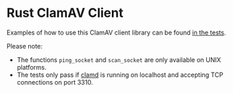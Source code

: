 # Rust ClamAV Client

Examples of how to use this ClamAV client library can be found [in the tests](tests/clamav_client.rs).

Please note:
- The functions `ping_socket` and `scan_socket` are only available on UNIX platforms.
- The tests only pass if [clamd](https://linux.die.net/man/8/clamd) is running on localhost and accepting TCP connections on port 3310.
